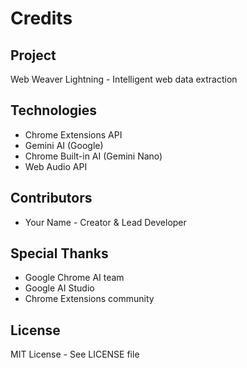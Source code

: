 # Credits

## Project
Web Weaver Lightning - Intelligent web data extraction

## Technologies
- Chrome Extensions API
- Gemini AI (Google)
- Chrome Built-in AI (Gemini Nano)
- Web Audio API

## Contributors
- Your Name - Creator & Lead Developer

## Special Thanks
- Google Chrome AI team
- Google AI Studio
- Chrome Extensions community

## License
MIT License - See LICENSE file

